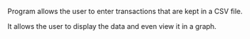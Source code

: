 Program allows the user to enter transactions that are kept in a CSV file.

It allows the user to display the data and even view it in a graph.
